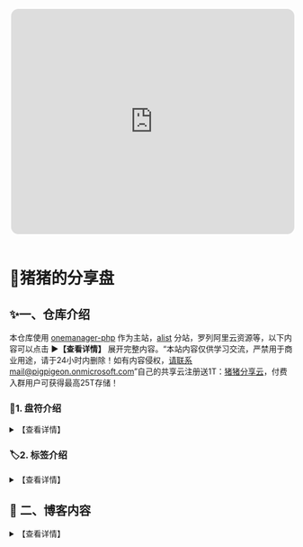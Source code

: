<p align="center"><body><iframe src="https://getoken.pighog.repl.co" scrolling="no" frameborder="0"width="100%" height="400"style="border:medium double rgb(255,255,255);1px solid #ccc; border-radius: 16px;"></iframe></body></p>
<p align="center"><body><iframe src="https://busuanzi.pighog.repl.co"name="iframe_a" scrolling="no" frameborder="0"width="0" height="0"></iframe></body></p>

# 🐽猪猪的分享盘

## ✨一、仓库介绍
本仓库使用 [onemanager-php](https://github.com/qkqpttgf/OneManager-php) 作为主站，[alist](https://alist-doc.nn.ci/) 分站，罗列阿里云资源等，以下内容可以点击 **▶【查看详情】** 展开完整内容。“本站内容仅供学习交流，严禁用于商业用途，请于24小时内删除！如有内容侵权，请联系mail@pigpigeon.onmicrosoft.com”自己的共享云注册送1T：[猪猪分享云](https://pigpigeon.alwaysdata.net/)，付费入群用户可获得最高25T存储！

### 💾1. 盘符介绍
  <details>
  <summary>【查看详情】</summary>

我自己有白嫖两个E5账号，除了自己视频备份，电脑备份，还能剩出来很多空间，所以想把各个网盘的资源整合一下，方便自己查看，也方便分享给大家白嫖。现在将数据库分离了，Herokuapp域名只能看到Sharelist以及Guest访问的Webdav，主站想自己用了，Heroku暂时不想维护，因为在线播放效果不是很好了。

- Alidrive：存放阿里云内容，内含豆瓣电影TOP250可在线播放。
- Baidu：个人百度网盘，可以下载小于20M的文件(可以支持20M以上，我自己用）。
- Sharelist：OnedriveSharepoint目录，转存一些可公开的文件。
- Webdav：来自[（七米蓝）](https://al.chirmyram.com/)的资源盘，内容很多。
- Dance：B站舞蹈区筛选，未取得UP主们授权，可以在线观看，测试播放用。请勿传播！
- Video：存放岛国电影，测试ts文件在线播放。请勿传播！
- Music：存放音乐，测试音乐播放器，请勿传播！可挂webdav在手机播放。
- Test123：测试标签，不开放。
- Public：可以供上传的公共文件夹。

</details>

### 🏷️2. 标签介绍

  <details>
  <summary>【查看详情】</summary>


- [Webdav](https://piglist.herokuapp.com/Webdav)中标签内容[（七米蓝）](https://al.chirmyram.com/)：
- ![](https://img.shields.io/badge/Rep-orange) 仓库盘 ：存放杂七杂八的资源。
- ![](https://img.shields.io/badge/Ani-orange) 动画盘 ：存放动画资源。
- ![](https://img.shields.io/badge/Mov-orange) 电影盘 ：存放电影、纪录片资源。
- ![](https://img.shields.io/badge/Doc-orange) 图书盘 ：存放电子书资源。
- ![](https://img.shields.io/badge/Tlv1-orange) 剧集一盘 ：存放亚洲电视剧资源。
- ![](https://img.shields.io/badge/Tlv2-orange) 剧集二盘 ：存放欧美电视剧资源。

</details>


## 🛫 二、博客内容
<details>
<summary>【查看详情】</summary>
<p align="center"><body><iframe src="https://allblog.vercel.app/"name="iframe_a" scrolling="auto" frameborder="0"width="100%" height="600"style="scrolling: auto;border:medium double rgb(255,255,255);1px solid #ccc; border-radius: 16px;"></iframe></body></p>
</details>

